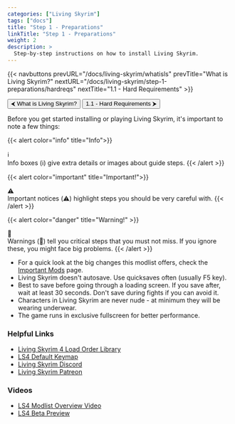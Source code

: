 ```yaml
---
categories: ["Living Skyrim"]
tags: ["docs"] 
title: "Step 1 - Preparations"
linkTitle: "Step 1 - Preparations"
weight: 2
description: >
  Step-by-step instructions on how to install Living Skyrim.
---
```


{{< navbuttons prevURL="/docs/living-skyrim/whatisls" prevTitle="What is Living Skyrim?" nextURL="/docs/living-skyrim/step-1-preparations/hardreqs" nextTitle="1.1 - Hard Requirements" >}}


<button onclick="window.location.href='https://beta.fgsmodlists.com/docs/living-skyrim/whatisls/';" class="btn btn-primary">⮜ What is Living Skyrim?</button>
<button onclick="window.location.href='https://beta.fgsmodlists.com/docs/living-skyrim/step-1-preparations/hardreqs/';" class="btn btn-primary">1.1 - Hard Requirements ⮞</button>

Before you get started installing or playing Living Skyrim, it's important to note a few things:

{{< alert color="info" title="Info">}}
<div class="alert-icon">ℹ️</div>
Info boxes (ℹ️) give extra details or images about guide steps.
{{< /alert >}}

{{< alert color="important" title="Important!">}}
<div class="alert-icon">⚠️</div>
Important notices (⚠️) highlight steps you should be very careful with.
{{< /alert >}}

{{< alert color="danger" title="Warning!" >}}
<div class="alert-icon">🛑</div>
Warnings (🛑) tell you critical steps that you must not miss. If you ignore these, you might face big problems.
{{< /alert >}}

- For a quick look at the big changes this modlist offers, check the [Important Mods](/docs/living-skyrim/beginners-guide/importantmods) page. 
- Living Skyrim doesn't autosave. Use quicksaves often (usually F5 key).
- Best to save before going through a loading screen. If you save after, wait at least 30 seconds. Don't save during fights if you can avoid it.
- Characters in Living Skyrim are never nude - at minimum they will be wearing underwear.
- The game runs in exclusive fullscreen for better performance.

### Helpful Links
- [Living Skyrim 4 Load Order Library](https://loadorderlibrary.com/lists/living-skyrim-4)
- [LS4 Default Keymap](http://www.keyboard-layout-editor.com/#/gists/a8c4e0948ac5e04d4bc4eaf7b130295f)
- [Living Skyrim Discord](https://discord.gg/thg2eRxf7z)
- [Living Skyrim Patreon](https://www.patreon.com/LivingSkyrim)

### Videos
- [LS4 Modlist Overview Video](https://www.youtube.com/watch?v=cielru_UErg)
- [LS4 Beta Preview](https://www.youtube.com/watch?v=1HDQne_yKZ8)